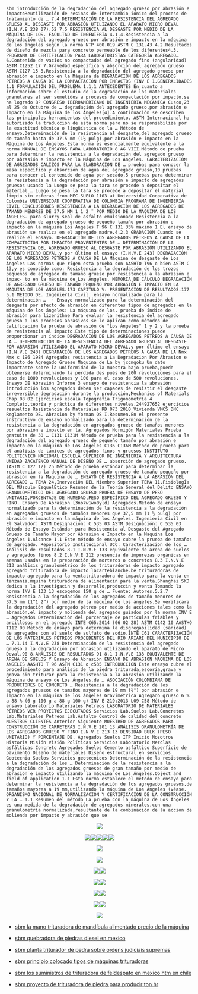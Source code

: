 
```
sbm introducción de la degradación del agregado grueso por abrasión e impactoReutilización de resinas de intercambio iónico del proceso de tratamiento de … 7.4 DETERMINACIÓN DE LA RESISTENCIA DEL AGREGADO GRUESO AL DESGASTE POR ABRASIÓN UTILIZANDO EL APARATO MICRO DEVAL (I.N.V.E 238 07).52 7.5 RESISTENCIA AL DESGASTE POR MEDIO DE LA MÁQUINA DE LOS. FACULTAD DE INGENIERÍA 4.1.4.Resistencia a la degradación del agregado grueso por abrasión e impacto en la máquina de los ángeles según la norma NTP 400.019 ASTM C 131.43 4.2.Resultados de diseño de mezcla para concreto permeable de los diferentes4.3. PROGRAMA DE CERTIFICACIÓN PARA LABORATORISTAS CATEGORÍA AGREGADO… 6.Contenido de vacíos no compactados del agregado fino (angularidad) ASTM C1252 17 7.Gravedad específica y absorción del agregado grueso ASTM C127 15 8.Resistencia a la degradación del agregado grueso por abrasión e impacto en la Máquina de DEGRADACIÓN DE LOS AGREGADOS PÉTREOS A CAUSA DE LA COMPACTACIÓN POR IMPACTOS (INV E 1.GENERALIDADES 1.1 FORMULACIÓN DEL PROBLEMA 1.1.1 ANTECEDENTES En cuanto a información sobre el estudio de la degradación de los materiales granulares al ser sometidos a procesos de compactación por impacto,se ha logrado 8º CONGRESO IBEROAMERICANO DE INGENIERIA MECANICA Cusco,23 al 25 de Octubre de … degradación del agregado grueso,por abrasión e impacto en la Máquina de los Ángeles[4].A continuación se describen las principales herramientas del procedimiento. ASTM Internacional ha autorizado la traducción de esta norma pero no se responsabiliza por la exactitud técnica o lingüística de la … Método de ensayo.Determinación de la resistencia al desgaste,del agregado grueso de tamaño hasta de 37.5 mm (1½ pulg),por abrasión e impacto en la Máquina de Los Ángeles.Esta norma es esencialmente equivalente a la norma MANUAL DE ENSAYOS PARA LABORATORIO 8 AG VIII.Método de prueba para determinar la resistencia a la degradación del agregado grueso por abrasión e impacto en la Máquina de Los Ángeles. CARACTERIZACIÓN DE AGREGADOS CALIZOS PARA LA ELABORACIÓN DE … pruebas para conocer la masa específica y absorción de agua del agregado grueso,10 pruebas para conocer el contenido de agua por secado,5 pruebas para determinar la resistencia a la degradación por abrasión e impacto de agregados gruesos usando la Luego se pesa la tara se procede a depositar el material … Luego se pesa la tara se procede a depositar el material limpio sin esferas from MEC.SUELO 1103 at Universidad Cooperativa de Colombia UNIVERSIDAD COOPERATIVA DE COLOMBIA PROGRAMA DE INGENIERÍA CIVIL CONCLUSIONES RESISTENCIA A LA DEGRADACIÓN DE LOS AGREGADOS DE TAMAÑO MENORES DE 37.5 MM 1 1 2 ¨ POR MEDIO DE LA MÁQUINA DE LOS ÁNGELES. para slurry seal de asfalto emulsionado Resistencia a la degradación de agregado grueso de pequeño tamaño por abrasión e impacto en la máquina Los Angeles T 96 C 131 35% máximo 1 El ensayo de abrasión se realiza en el agregado madre.4.2.3 GRADACIÓN Cuando se realice el ensayo. DEGRADACIÓN DE LOS AGREGADOS PÉTREOS A CAUSA DE LA COMPACTACIÓN POR IMPACTOS PROVENIENTES DE … DETERMINACIÓN DE LA RESISTENCIA DEL AGREGADO GRUESO AL DESGASTE POR ABRASIÓN UTILIZANDO EL APARATO MICRO DEVAL,y por último el ensayo (I.N.V.E 243) DEGRADACIÓN DE LOS AGREGADOS PÉTREOS A CAUSA DE LA Máquina de desgaste de Los Ángeles Las normas que rigen esta prueba son AASHTO T96 o bien ASTM C 13,y es conocido como: Resistencia a la degradación de los trozos pequeños de agregado de tamaño grueso por resistencia a la abrasión e impac‐ to en la máquina de Los Ángeles. MEMORIA DE CÁLCULO DEGRADACIÓN DE AGREGADO GRUESO DE TAMAÑO PEQUEÑO POR ABRASIÓN E IMPACTO EN LA MÁQUINA DE LOS ÁNGELES.173 CAPITULO V: PRESENTACIÓN DE RESULTADOS.177 5.1 MÉTODO DE. Ingeniería Civil: ensayo normalizado para la determinación …  · Ensayo normalizado para la determinación del desgaste por efecto de abrasión en diferentes tipos de agregados en la máquina de los ángeles: La máquina de los. prueba de índice de abrasión para lizenithne Para evaluar la resistencia del agregado grueso a los procesos abrasivos se le aplican como métodos de calificación la prueba de abrasión de "Los Ángeles" 1 y 2 y la prueba de resistencia al impacto.Este tipo de determinaciones puede proporcionar un índice DEGRADACIÓN DE LOS AGREGADOS PÉTREOS A CAUSA DE LA … DETERMINACIÓN DE LA RESISTENCIA DEL AGREGADO GRUESO AL DESGASTE POR ABRASIÓN UTILIZANDO EL APARATO MICRO DEVAL,y por último el ensayo (I.N.V.E 243) DEGRADACIÓN DE LOS AGREGADOS PÉTREOS A CAUSA DE LA Nmx Nmx c 196 1984 Agregados resistencia a La Degradacion Por Abrasion e Impacto de Agregado Grueso Maquina de La by jccmgoku Un dato importante sobre la uniformidad de la muestra bajo prueba,puede obtenerse determinando la pérdida des pués de 200 revoluciones para el caso de 1000 revoluciones y 100 para el caso de 500 revoluciones. Ensayo DE Abrasión Informe 3 ensayo de resistencia la abrasión introducción los agregados deben ser capaces de resistir el desgaste irreversible degradación durante la producción,Mechanics of Materials Chap 08 02 Ejercicios escala Topografía Trigonometría 4 Completo,teoría y práctica de diferentes niveles.244927652 ejercicios resueltos Resistencia de Materiales RD 073 2010 Vivienda VMCS DNC Reglamento DE. Abrasion by Yorman OS I.Resumen.En el presente instructivo de ensayo normalizado para la determinación de la resistencia a la degradación en agregados grueso de tamaños menores por abrasión e impacto en la. Agregados Hormigón Materiales Prueba gratuita de 30 … C131 C131M Método de prueba para la resistencia a la degradación del agregado grueso de pequeño tamaño por abrasión e impacto en la máquina de Los Ángeles C136 C136M Método de prueba para el análisis de tamices de agregados finos y gruesos INSTITUTO POLITECNICO NACIONAL ESCUELA SUPERIOR DE INGENIERIA Y ARQUITECTURA UNIDAD ZACATENCO MANUAL DE DISEÑO DE … absorción de agregado grueso.(ASTM C 127 12) 25 Método de prueba estándar para determinar la resistencia a la degradación de agregado grueso de tamaño pequeño por abrasión en la Maquina de … ENSAYO DE RESISTENCIA A LA ABRASIÓN DEL AGREGADO … TEMA 24.InervaciÓn DEL Miembro Superior TEMA 11.FisiologÍa DEL MÚsculo EsquelÉtico Resumen de la Teoría General del Delito ENSAYO GRANULOMETRICO DEL AGREGADO GRUESO PRUEBA DE ENSAYO DE PESO UNITARIO,PORCENTAJE DE HUMEDAD,PESO ESPECÍFICO DEL AGREGADO GRUESO Y FINO. Ensayo De Abrasion [3no7w1wo0yld] Agregados.Método de ensayo normalizado para la determinación de la resistencia a la degradación en agregados gruesos de tamaños menores que 37,5 mm (1 ½ pulg) por abrasión e impacto en la máquina de los Ángeles. Ingenieria Civil en El Salvador: ASTM Designación: C 535 03 ASTM Designación: C 535 03 Método de Ensayo Estándar para Resistencia al Desgaste del Agregado Grueso de Tamaño Mayor por Abrasión e Impacto en la Maquina Los Ángeles 1.Alcance 1.1 Este método de ensayo cubre la prueba de tamaños de agregado. Repositorio Institucional UCC: Caracterización de los … Análisis de resultados 8.1 I.N.V.E 133 equivalente de arena de suelos y agregados finos 8.2 I.N.V.E 212 presencia de impurezas orgánicas en arenas usadas en la preparación de morteros o concretos 8.3 I.N.V.E 213 análisis granulométrico de los trituradoras de impacto agregado agregado trituradora de impacto lacarteblanche.be trituradoras de impacto agregado para la ventatrituradora de impacto para la venta en tanzania.mquina trituradora de alimentacin para la venta.Shanghai SKD dedica a la investigacin y desarrollo,produccin y venta Tomando la norma INV E 133 13 escogemos 150 g de … Fuente: Autores.5.2.7 Resistencia a la degradación de los agregados de tamaño menores de 37.5 mm (1^1 2”) por medio de la máquina de los ángeles.Se verificara la degradación del agregado pétreo por medio de acciones tales como la abrasión,el impacto y molienda del agregado guiados por la norma INV E … Agregados Determinación del porcentaje de partículas friables y arcillosos en el agregado INTE C65:2014 (06 02 28) ASTM C142 10 AASTHO T112 00 Método de ensayo para determina la disgregabilidad (sanidad) de agregados con el suelo de sulfato de sodio.INTE C61 CARACTERIZACIÓN DE LOS MATERIALES PÉTREOS PROCEDENTES DEL RIO ARIARI DEL MUNICIPIO DE … 7.1.14 I.N.V.E 238 Determinación de la resistencia del agregado grueso a la degradación por abrasión utilizando el aparato de Micro Deval.90 8.ANÁLISIS DE RESULTADOS 91 8.1 I.N.V.E 133 EQUIVALENTE DE ARENA DE SUELOS Y Ensayo de Abrasión ENSAYO DE ABRASION MAQUINA DE LOS ANGELES AASHTO T 96 ASTM C131 o c535 INTRODUCCION Este ensayo cubre el procedimiento para análisis de la piedra triturada,escoria,grava y grava sin triturar para la resistencia a la abrasión utilizando la máquina de ensayo de Los Ángeles.de … ASOCIACIÓN COLOMBIANA DE PRODUCTORES DE CONCRETO … Resistencia a la degradación de los agregados gruesos de tamaños mayores de 19 mm (¾") por abrasión e impacto en la máquina de los ángeles Gravimétrica Agregado grueso 6 % a 88 % (6 g 100 g a 88 g 100 g) INV E 219:2013 L09 C58 Método de ensayo Laboratorio Materiales Pétreos LABORATORIO DE MATERIALES PÉTREOS VER PROYECTOS EJECUTADOS Servicios Lab.Suelos Lab.Concretos Lab.Materiales Petreos Lab.Asfalto Control de calidad del concreto NUESTROS CLIENTES Anterior Siguiente MUESTREO DE AGREGADOS PARA CONSTRUCCIÓN DE CARRETERAS I.N.V.E 201 13 ANÁLISIS GRANULOMETRÍA DE LOS AGREGADOS GRUESO Y FINO I.N.V.E 213 13 DENSIDAD BULK (PESO UNITARIO) Y PORCENTAJE DE. Agregados Suelos ITP Inicio Nosotros Historia Misión Visión Políticas Servicios Laboratorio Mezclas asfálticas Concreto Agregados Suelos Cemento asfáltico Superficie de pavimento Diseño de materiales Diseño estructural en servicios Geotecnia Suelos Servicios geotecnicos Determinación de la resistencia a la degradación de los … Determinación de la resistencia a la degradación de los agregados gruesos de gran tamaño por medio de abrasión e impacto utilizando la máquina de Los Ángeles.Object and field of application 1.1 Esta norma establece el método de ensayo para determinar la resistencia a la degradación de los agregados gruesos,de tamaños mayores a 19 mm,utilizando la máquina de Los Ángeles (véase. ORGANISMO NACIONAL DE NORMALIZACIÓN Y CERTIFICACIÓN DE LA CONSTRUCCIÓN Y LA … 1.1.Resumen del método La prueba con la máquina de Los Ángeles es una medida de la degradación de agregados minerales,con una granulometría normalizada,resultante de la combinación de la acción de molienda por impacto y abrasión que se 
```

<div align="center">

<a href="https://es-crusher.shibang-china.com/github&k=sbm+introducci%C3%B3n+de+la+degradaci%C3%B3n+del+agregado+grueso+por+abrasi%C3%B3n+e+impacto"><img src="https://static.shibang-china.com/es/crusher/logo.jpg"></a>

<a href="https://es-crusher.shibang-china.com/github&k=sbm+introducci%C3%B3n+de+la+degradaci%C3%B3n+del+agregado+grueso+por+abrasi%C3%B3n+e+impacto"><img src="https://static.shibang-china.com/es/crusher/index.jpg"></a><a href="https://es-crusher.shibang-china.com/material.htmlgithub&k=sbm+introducci%C3%B3n+de+la+degradaci%C3%B3n+del+agregado+grueso+por+abrasi%C3%B3n+e+impacto"><img src="https://static.shibang-china.com/es/crusher/material.jpg"></a><a href="https://es-crusher.shibang-china.com/application.htmlgithub&k=sbm+introducci%C3%B3n+de+la+degradaci%C3%B3n+del+agregado+grueso+por+abrasi%C3%B3n+e+impacto"><img src="https://static.shibang-china.com/es/crusher/application.jpg"></a><a href="https://es-crusher.shibang-china.com/aboutus.htmlgithub&k=sbm+introducci%C3%B3n+de+la+degradaci%C3%B3n+del+agregado+grueso+por+abrasi%C3%B3n+e+impacto"><img src="https://static.shibang-china.com/es/crusher/aboutus.jpg"></a><a href="https://es-crusher.shibang-china.com/contact.htmlgithub&k=sbm+introducci%C3%B3n+de+la+degradaci%C3%B3n+del+agregado+grueso+por+abrasi%C3%B3n+e+impacto"><img src="https://static.shibang-china.com/es/crusher/contact.jpg"></a>

<a href="https://es-crusher.shibang-china.com/github&k=sbm+introducci%C3%B3n+de+la+degradaci%C3%B3n+del+agregado+grueso+por+abrasi%C3%B3n+e+impacto"><img src="https://static.shibang-china.com/es/crusher/banner.jpg"></a>

<a href="https://swt.shibang-china.com/github&k=sbm+introducci%C3%B3n+de+la+degradaci%C3%B3n+del+agregado+grueso+por+abrasi%C3%B3n+e+impacto"><img src="https://static.shibang-china.com/es/crusher/text.jpg"></a>

<a href="https://swt.shibang-china.com/github&k=sbm+introducci%C3%B3n+de+la+degradaci%C3%B3n+del+agregado+grueso+por+abrasi%C3%B3n+e+impacto"><img src="https://static.shibang-china.com/es/crusher/chat.jpg"></a><a href="https://es-crusher.shibang-china.com/contact.htmlgithub&k=sbm+introducci%C3%B3n+de+la+degradaci%C3%B3n+del+agregado+grueso+por+abrasi%C3%B3n+e+impacto"><img src="https://static.shibang-china.com/es/crusher/message.jpg"></a>

<a href="https://es-crusher.shibang-china.com/products/pe.htmlgithub&k=sbm+introducci%C3%B3n+de+la+degradaci%C3%B3n+del+agregado+grueso+por+abrasi%C3%B3n+e+impacto"><img src="https://static.shibang-china.com/es/crusher/pe.jpg"></a><a href="https://es-crusher.shibang-china.com/products/pf.htmlgithub&k=sbm+introducci%C3%B3n+de+la+degradaci%C3%B3n+del+agregado+grueso+por+abrasi%C3%B3n+e+impacto"><img src="https://static.shibang-china.com/es/crusher/pf.jpg"></a>

<a href="https://es-crusher.shibang-china.com/products/hpt.htmlgithub&k=sbm+introducci%C3%B3n+de+la+degradaci%C3%B3n+del+agregado+grueso+por+abrasi%C3%B3n+e+impacto"><img src="https://static.shibang-china.com/es/crusher/hpt.jpg"></a><a href="https://es-crusher.shibang-china.com/products/vsi.htmlgithub&k=sbm+introducci%C3%B3n+de+la+degradaci%C3%B3n+del+agregado+grueso+por+abrasi%C3%B3n+e+impacto"><img src="https://static.shibang-china.com/es/crusher/vsi.jpg"></a>

<a href="https://es-crusher.shibang-china.com/products/klv.htmlgithub&k=sbm+introducci%C3%B3n+de+la+degradaci%C3%B3n+del+agregado+grueso+por+abrasi%C3%B3n+e+impacto"><img src="https://static.shibang-china.com/es/crusher/klv.jpg"></a><a href="https://es-crusher.shibang-china.com/products/portable.htmlgithub&k=sbm+introducci%C3%B3n+de+la+degradaci%C3%B3n+del+agregado+grueso+por+abrasi%C3%B3n+e+impacto"><img src="https://static.shibang-china.com/es/crusher/portable.jpg"></a>

<a href="https://swt.shibang-china.com/github&k=sbm+introducci%C3%B3n+de+la+degradaci%C3%B3n+del+agregado+grueso+por+abrasi%C3%B3n+e+impacto"><img src="https://static.shibang-china.com/es/crusher/case.jpg"></a>

</div>


* [sbm la mano trituradora de mandíbula alimentado precio de la máquina](sbm%20la%20mano%20trituradora%20de%20mand%C3%ADbula%20alimentado%20precio%20de%20la%20m%C3%A1quina.md)

* [sbm quebradora de piedras diesel en mexico](sbm%20quebradora%20de%20piedras%20diesel%20en%20mexico.md)

* [sbm planta triturador de pedra sobre ordens judiciais supremas](sbm%20planta%20triturador%20de%20pedra%20sobre%20ordens%20judiciais%20supremas.md)

* [sbm principio colocado tipos de máquinas trituradoras](sbm%20principio%20colocado%20tipos%20de%20m%C3%A1quinas%20trituradoras.md)

* [sbm los suministros de trituradora de feldespato en mexico htm en chile](sbm%20los%20suministros%20de%20trituradora%20de%20feldespato%20en%20mexico%20htm%20en%20chile.md)

* [sbm proyecto de trituradora de piedra para producir ton hr](sbm%20proyecto%20de%20trituradora%20de%20piedra%20para%20producir%20ton%20hr.md)